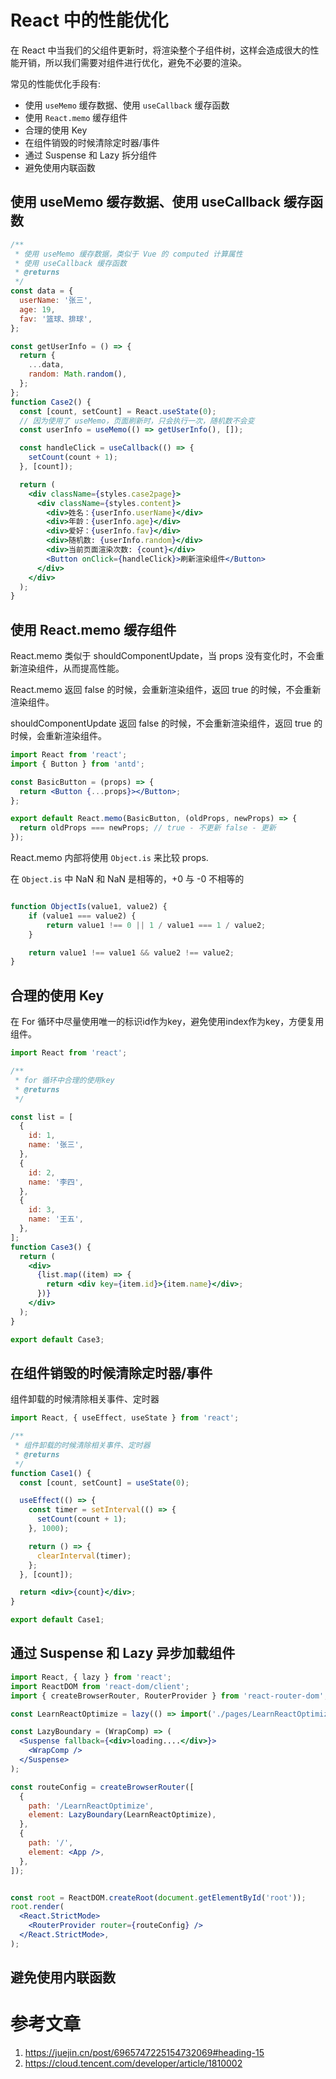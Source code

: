 # React 中的性能优化

在 React 中当我们的父组件更新时，将渲染整个子组件树，这样会造成很大的性能开销，所以我们需要对组件进行优化，避免不必要的渲染。

常见的性能优化手段有:

- 使用 `useMemo` 缓存数据、使用 `useCallback` 缓存函数
- 使用 `React.memo` 缓存组件
- 合理的使用 Key
- 在组件销毁的时候清除定时器/事件
- 通过 Suspense 和 Lazy 拆分组件
- 避免使用内联函数


## 使用 useMemo 缓存数据、使用 useCallback 缓存函数
```jsx
/**
 * 使用 useMemo 缓存数据，类似于 Vue 的 computed 计算属性
 * 使用 useCallback 缓存函数
 * @returns
 */
const data = {
  userName: '张三',
  age: 19,
  fav: '篮球、排球',
};

const getUserInfo = () => {
  return {
    ...data,
    random: Math.random(),
  };
};
function Case2() {
  const [count, setCount] = React.useState(0);
  // 因为使用了 useMemo，页面刷新时，只会执行一次，随机数不会变
  const userInfo = useMemo(() => getUserInfo(), []);

  const handleClick = useCallback(() => {
    setCount(count + 1);
  }, [count]);

  return (
    <div className={styles.case2page}>
      <div className={styles.content}>
        <div>姓名：{userInfo.userName}</div>
        <div>年龄：{userInfo.age}</div>
        <div>爱好：{userInfo.fav}</div>
        <div>随机数: {userInfo.random}</div>
        <div>当前页面渲染次数: {count}</div>
        <Button onClick={handleClick}>刷新渲染组件</Button>
      </div>
    </div>
  );
}
```


## 使用 React.memo 缓存组件
React.memo 类似于 shouldComponentUpdate，当 props 没有变化时，不会重新渲染组件，从而提高性能。

React.memo 返回 false 的时候，会重新渲染组件，返回 true 的时候，不会重新渲染组件。

shouldComponentUpdate 返回 false 的时候，不会重新渲染组件，返回 true 的时候，会重新渲染组件。

```jsx
import React from 'react';
import { Button } from 'antd';

const BasicButton = (props) => {
  return <Button {...props}></Button>;
};

export default React.memo(BasicButton, (oldProps, newProps) => {
  return oldProps === newProps; // true - 不更新 false - 更新
});
```

React.memo 内部将使用 `Object.is` 来比较 props.

在 `Object.is` 中 NaN 和 NaN 是相等的，+0 与 -0 不相等的

```jsx

function ObjectIs(value1, value2) {
    if (value1 === value2) {
        return value1 !== 0 || 1 / value1 === 1 / value2;
    }

    return value1 !== value1 && value2 !== value2;
}
```

## 合理的使用 Key

在 For 循环中尽量使用唯一的标识id作为key，避免使用index作为key，方便复用组件。

```jsx
import React from 'react';

/**
 * for 循环中合理的使用key
 * @returns
 */

const list = [
  {
    id: 1,
    name: '张三',
  },
  {
    id: 2,
    name: '李四',
  },
  {
    id: 3,
    name: '王五',
  },
];
function Case3() {
  return (
    <div>
      {list.map((item) => {
        return <div key={item.id}>{item.name}</div>;
      })}
    </div>
  );
}

export default Case3;

```

## 在组件销毁的时候清除定时器/事件

组件卸载的时候清除相关事件、定时器

```jsx
import React, { useEffect, useState } from 'react';

/**
 * 组件卸载的时候清除相关事件、定时器
 * @returns
 */
function Case1() {
  const [count, setCount] = useState(0);

  useEffect(() => {
    const timer = setInterval(() => {
      setCount(count + 1);
    }, 1000);

    return () => {
      clearInterval(timer);
    };
  }, [count]);

  return <div>{count}</div>;
}

export default Case1;
```


## 通过 Suspense 和 Lazy 异步加载组件

```jsx
import React, { lazy } from 'react';
import ReactDOM from 'react-dom/client';
import { createBrowserRouter, RouterProvider } from 'react-router-dom';

const LearnReactOptimize = lazy(() => import('./pages/LearnReactOptimize'));

const LazyBoundary = (WrapComp) => (
  <Suspense fallback={<div>loading....</div>}>
    <WrapComp />
  </Suspense>
);

const routeConfig = createBrowserRouter([
  {
    path: '/LearnReactOptimize',
    element: LazyBoundary(LearnReactOptimize),
  },
  {
    path: '/',
    element: <App />,
  },
]);


const root = ReactDOM.createRoot(document.getElementById('root'));
root.render(
  <React.StrictMode>
    <RouterProvider router={routeConfig} />
  </React.StrictMode>,
);
```


## 避免使用内联函数



# 参考文章
1. https://juejin.cn/post/6965747225154732069#heading-15
2. https://cloud.tencent.com/developer/article/1810002



